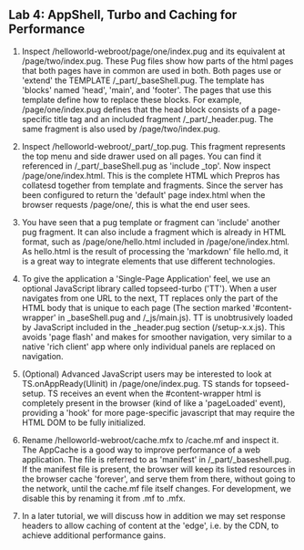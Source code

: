  ## Lab 4: AppShell, Turbo and Caching for Performance

 1. Inspect /helloworld-webroot/page/one/index.pug and its equivalent at /page/two/index.pug. These Pug files show how parts of the html pages that both pages have in common are used in both. Both pages use or 'extend' the TEMPLATE /_part/_baseShell.pug. The template has 'blocks' named 'head', 'main', and 'footer'. The pages that use this template define how to replace these blocks. For example, /page/one/index.pug defines that the head block consists of a page-specific title tag and an included fragment /_part/_header.pug. The same fragment is also used by /page/two/index.pug.

 2. Inspect /helloworld-webroot/_part/_top.pug. This fragment represents the top menu and side drawer used on all pages. You can find it referenced in /_part/_baseShell.pug as 'include _top'. Now inspect /page/one/index.html. This is the complete HTML which Prepros has collatesd together from template and fragments. Since the server has been configured to return the 'default' page index.html when the browser requests /page/one/, this is what the end user sees. 

 3. You have seen that a pug template or fragment can 'include' another pug fragment. It can also include a fragment which is already in HTML format, such as /page/one/hello.html included in /page/one/index.html. As hello.html is the result of processing the 'markdown' file hello.md, it is a great way to integrate elements that use different technologies. 

 3. To give the application a 'Single-Page Application' feel, we use an optional JavaScript library called topseed-turbo ('TT'). When a user navigates from one URL to the next, TT replaces only the part of the HTML body that is unique to each page (The section marked '#content-wrapper' in _baseShell.pug and /_js/main.js). TT is unobtrusively loaded by JavaScript included in the _header.pug section (/setup-x.x.js). This avoids 'page flash' and makes for smoother navigation, very similar to a native 'rich client' app where only individual panels are replaced on navigation. 
 
 4. (Optional) Advanced JavaScript users may be interested to look at TS.onAppReady(UIinit) in /page/one/index.pug. TS stands for topseed-setup. TS receives an event when the #content-wrapper html is completely present in the browser (kind of like a 'pageLoaded' event), providing a 'hook' for more page-specific javascript that may require the HTML DOM to be fully initialized.

 5.  Rename /helloworld-webroot/cache.mfx to /cache.mf and inspect it. The AppCache is a good way to improve performance of a web application. The file is referred to as 'manifest' in /_part/_baseshell.pug.  If the manifest file is present, the browser will keep its listed resources in the browser cache 'forever', and serve them from there, without going to the network, until the cache.mf file itself changes. For development, we disable this by renaming it from .mf to .mfx.

6. In a later tutorial, we will discuss how in addition we may set response headers to allow caching of content at the 'edge', i.e. by the CDN, to achieve additional performance gains.
